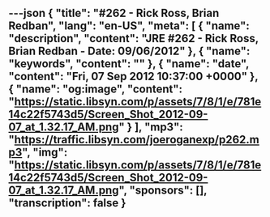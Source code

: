 ---json
{
  "title": "#262 - Rick Ross, Brian Redban",
  "lang": "en-US",
  "meta": [
    {
      "name": "description",
      "content": "JRE #262 - Rick Ross, Brian Redban - Date: 09/06/2012"
    },
    {
      "name": "keywords",
      "content": ""
    },
    {
      "name": "date",
      "content": "Fri, 07 Sep 2012 10:37:00 +0000"
    },
    {
      "name": "og:image",
      "content": "https://static.libsyn.com/p/assets/7/8/1/e/781e14c22f5743d5/Screen_Shot_2012-09-07_at_1.32.17_AM.png"
    }
  ],
  "mp3": "https://traffic.libsyn.com/joeroganexp/p262.mp3",
  "img": "https://static.libsyn.com/p/assets/7/8/1/e/781e14c22f5743d5/Screen_Shot_2012-09-07_at_1.32.17_AM.png",
  "sponsors": [],
  "transcription": false
}
---
<episode-header />

<timemark seconds="0" />

<transcribe-call-to-action />

<episode-footer />
